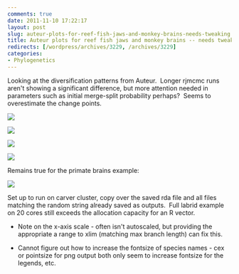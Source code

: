 ```yaml
---
comments: true
date: 2011-11-10 17:22:17
layout: post
slug: auteur-plots-for-reef-fish-jaws-and-monkey-brains-needs-tweaking
title: Auteur plots for reef fish jaws and monkey brains -- needs tweaking
redirects: [/wordpress/archives/3229, /archives/3229]
categories:
- Phylogenetics
---
```


Looking at the diversification patterns from Auteur.  Longer rjmcmc runs aren't showing a significant difference, but more attention needed in parameters such as initial merge-split probability perhaps?  Seems to overestimate the change points.

![]( http://farm7.staticflickr.com/6033/6333499476_06c5674425_o.png )

![]( http://farm7.staticflickr.com/6235/6327052959_473815cc4d_o.png )




![]( http://farm7.staticflickr.com/6105/6332213939_5c0707a26d_o.png )




![]( http://farm7.staticflickr.com/6226/6327078803_4b6dd1cc44_o.png )




Remains true for the primate brains example:

![]( http://farm7.staticflickr.com/6119/6322815367_6a796cd607_o.png )




Set up to run on carver cluster, copy over the saved rda file and all files matching the random string already saved as outputs.  Full labrid example on 20 cores still exceeds the allocation capacity for an R vector.



	
  * Note on the x-axis scale - often isn't autoscaled, but providing the appropriate a range to xlim (matching max branch length) can fix this.



	
  * Cannot figure out how to increase the fontsize of species names - cex or pointsize for png output both only seem to increase fontsize for the legends, etc.


